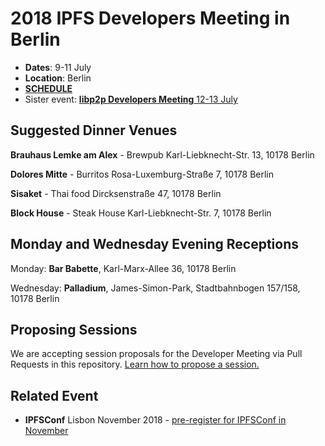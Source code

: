 # 2018 IPFS Developers Meeting in Berlin

- **Dates**: 9-11 July
- **Location**: Berlin
- [**SCHEDULE**](https://developersmeetingsberlin2018.sched.com/)
- Sister event: [**libp2p Developers Meeting** 12-13 July](https://github.com/libp2p/developer-meetings)

## Suggested Dinner Venues

**Brauhaus Lemke am Alex** - Brewpub
Karl-Liebknecht-Str. 13, 10178 Berlin

**Dolores Mitte** - Burritos
Rosa-Luxemburg-Straße 7, 10178 Berlin

**Sisaket** - Thai food
Dircksenstraße 47, 10178 Berlin

**Block House** - Steak House
Karl-Liebknecht-Str. 7, 10178 Berlin


## Monday and Wednesday Evening Receptions

Monday: **Bar Babette**, Karl-Marx-Allee 36, 10178 Berlin

Wednesday: **Palladium**, James-Simon-Park, Stadtbahnbogen 157/158, 10178 Berlin


## Proposing Sessions

We are accepting session proposals for the Developer Meeting via Pull Requests in this repository. [Learn how to propose a session.](./sessions/README.md)

## Related Event

- **IPFSConf** Lisbon November 2018 - [pre-register for IPFSConf in November](https://goo.gl/forms/0Pu6VZzG8pRAmrrv2)

